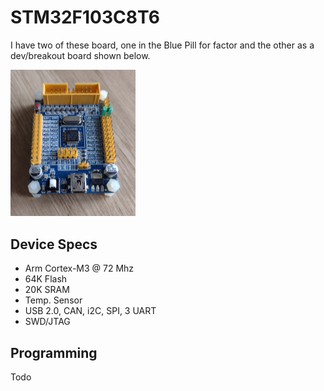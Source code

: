 # STM32F103C8T6

I have two of these board, one in the Blue Pill for factor and the other as a dev/breakout board shown below.

<img src="STM32FxCxT6-devboard.jpg" width="200">

## Device Specs

* Arm Cortex-M3 @ 72 Mhz
* 64K Flash
* 20K SRAM
* Temp. Sensor
* USB 2.0, CAN, i2C, SPI, 3 UART
* SWD/JTAG

## Programming

Todo
